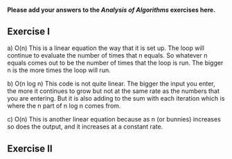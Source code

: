 #### Please add your answers to the **_Analysis of Algorithms_** exercises here.

## Exercise I

a) O(n)
This is a linear equation the way that it is set up. The loop will continue to evaluate the number of times that n equals. So whatever n equals comes out to be the number of times that the loop is run. The bigger n is the more times the loop will run.

b) O(n log n)
This code is not quite linear. The bigger the input you enter, the more it continues to grow but not at the same rate as the numbers that you are entering. But it is also adding to the sum with each iteration which is where the n part of n log n comes from.

c) O(n)
This is another linear equation because as n (or bunnies) increases so does the output, and it increases at a constant rate.

## Exercise II
